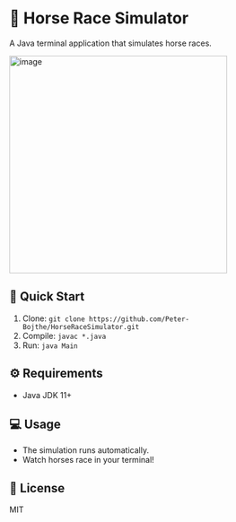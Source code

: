 # 🐎 Horse Race Simulator  

A Java terminal application that simulates horse races.


<img width="388" alt="image" src="https://github.com/user-attachments/assets/a248e9b9-992d-4bc7-be8c-bb8a3c02f6db" />


## 🚀 Quick Start  
1. Clone: `git clone https://github.com/Peter-Bojthe/HorseRaceSimulator.git`  
2. Compile: `javac *.java`  
3. Run: `java Main`  

## ⚙️ Requirements  
- Java JDK 11+  

## 💻 Usage  
- The simulation runs automatically.  
- Watch horses race in your terminal!  

## 📜 License  
MIT  
